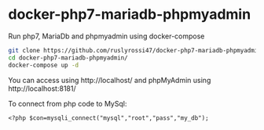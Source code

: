 # docker-php7-mariadb-phpmyadmin
Run php7, MariaDb and phpmyadmin using docker-compose


```bash
git clone https://github.com/ruslyrossi47/docker-php7-mariadb-phpmyadmin.git
cd docker-php7-mariadb-phpmyadmin/
docker-compose up -d
```

You can access using http://localhost/ and phpMyAdmin using http://localhost:8181/

To connect from php code to MySql:

    <?php $con=mysqli_connect("mysql","root","pass","my_db");

